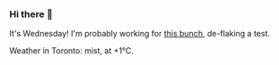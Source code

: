 ### Hi there :wave:

It's Wednesday! I'm probably working for [this bunch](https://github.com/kohofinancial), de-flaking a test.

Weather in Toronto: mist, at +1°C.
